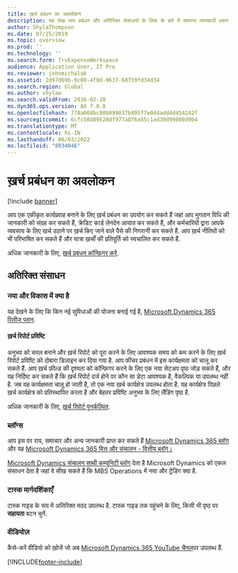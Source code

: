 ```yaml
---
title: ख़र्च प्रबंधन का अवलोकन
description: यह लेख व्यय प्रबंधन और अतिरिक्त संसाधनों के लिंक के बारे में सामान्य जानकारी प्रदान करता है। आप एक एकीकृत कार्यप्रवाह बनाने के लिए ख़र्च प्रबंधन का उपयोग कर सकते हैं जहां आप भुगतान विधि की जानकारी को संग्रह कर सकते हैं, क्रेडिट कार्ड लेनदेन आयात कर सकते हैं, और कर्मचारियों द्वारा आपके व्यवसाय के लिए खर्च उठाने पर ख़र्च किए जाने वाले पैसे की निगरानी कर सकते हैं.
author: ShylaThompson
ms.date: 07/25/2019
ms.topic: overview
ms.prod: ''
ms.technology: ''
ms.search.form: TrvExpenseWorkspace
audience: Application User, IT Pro
ms.reviewer: johnmichalak
ms.assetid: 2d97d69b-9c08-4f0d-9637-68759fd34d34
ms.search.region: Global
ms.author: shylaw
ms.search.validFrom: 2016-02-28
ms.dyn365.ops.version: AX 7.0.0
ms.openlocfilehash: 778a068bc80b099037b895f7e0d4add4d454242f
ms.sourcegitcommit: 6cfc50d89528df977a8f6a55c1ad39d99800d9b4
ms.translationtype: MT
ms.contentlocale: hi-IN
ms.lasthandoff: 06/03/2022
ms.locfileid: "8934046"
---
```

# <a name="expense-management-overview"></a>ख़र्च प्रबंधन का अवलोकन

[!include [banner](../includes/banner.md)]

आप एक एकीकृत कार्यप्रवाह बनाने के लिए ख़र्च प्रबंधन का उपयोग कर सकते हैं जहां आप भुगतान विधि की जानकारी को संग्रह कर सकते हैं, क्रेडिट कार्ड लेनदेन आयात कर सकते हैं, और कर्मचारियों द्वारा आपके व्यवसाय के लिए खर्च उठाने पर ख़र्च किए जाने वाले पैसे की निगरानी कर सकते हैं. आप ख़र्च नीतियों को भी परिभाषित कर सकते हैं और यात्रा ख़र्चों की प्रतिपूर्ति को स्वचालित कर सकते हैं.

अधिक जानकारी के लिए, [ख़र्च प्रबंधन कॉन्फ़िगर करें](plan-expense-management.md).

## <a name="additional-resources"></a>अतिरिक्त संसाधन

### <a name="whats-new-and-in-development"></a>नया और विकास में क्या है

यह देखने के लिए कि किन नई सुविधाओं की योजना बनाई गई है, [Microsoft Dynamics 365 रिलीज प्लान](/dynamics365/release-plans/).

#### <a name="expense-report-entry"></a>ख़र्च रिपोर्ट प्रविष्टि

अनुभव को सरल बनाने और ख़र्च रिपोर्ट को पूरा करने के लिए आवश्यक समय को कम करने के लिए ख़र्च रिपोर्ट प्रविष्टि को दोबारा डिज़ाइन कर दिया गया है. आप फीचर प्रबंधन में इस कार्यक्षमता को चालू कर सकते हैं. आप ख़र्च फ़ील्ड की दृश्यता को कॉन्फ़िगर करने के लिए एक नया सेटअप पृष्ठ जोड़ सकते हैं, और यह निर्दिष्ट कर सकते हैं कि ख़र्च रिपोर्ट दर्ज होने पर कौन सा डेटा आवश्यक है, वैकल्पिक या उपलब्ध नहीं है. जब यह कार्यक्षमता चालू हो जाती है, तो एक नया ख़र्च कार्यक्षेत्र उपलब्ध होता है. यह कार्यक्षेत्र पिछले ख़र्च कार्यक्षेत्र को प्रतिस्थापित करता है और बेहतर प्रविष्टि अनुभव के लिए लैंडिंग पृष्ठ है.

अधिक जानकारी के लिए, [ख़र्च रिपोर्ट पुनर्कल्पित](ExpenseWorkspaceNew.md).

### <a name="blogs"></a>ब्लॉग्स

आप इस पर राय, समाचार और अन्य जानकारी प्राप्त कर सकते हैं [Microsoft Dynamics 365 ब्लॉग](https://community.dynamics.com/b/msftdynamicsblog?c=Enterprise) और यह [Microsoft Dynamics 365 वित्त और संचालन - वित्तीय ब्लॉग।](https://community.dynamics.com/365/financeandoperations/b/financials)

[Microsoft Dynamics संचालन साथी कम्युनिटी ब्लॉग](https://community.dynamics.com/partner/b/operationspartnercommunityblog) देता है Microsoft Dynamics को एकल संसाधन देता है जहां वे सीख सकते हैं कि MBS Operations में नया और ट्रेंडिंग क्या है.

### <a name="task-guides"></a>टास्क मार्गदर्शिकाएँ

टास्क गाइड के रूप में अतिरिक्त मदद उपलब्ध है. टास्क गाइड तक पहुंचने के लिए, किसी भी पृष्ठ पर **सहायता** बटन चुनें.

### <a name="videos"></a>वीडियोज़

कैसे-करें वीडियो को ख़ोजें जो अब [Microsoft Dynamics 365 YouTube चैनल](https://www.youtube.com/channel/UCJGCg4rB3QSs8y_1FquelBQ)पर उपलब्ध हैं.


[!INCLUDE[footer-include](../includes/footer-banner.md)]